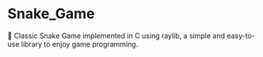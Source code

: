 # Snake_Game
🐍 Classic Snake Game implemented in C using raylib, a simple and easy-to-use library to enjoy game programming.
